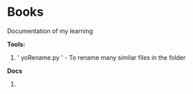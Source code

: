 # Books
Documentation of my learning

**Tools:**

1) ' yoRename.py ' - To rename many similar files in the folder


**Docs**

1)
